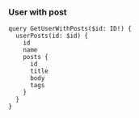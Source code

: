 ### User with post
```
query GetUserWithPosts($id: ID!) {
  userPosts(id: $id) {
    id
    name
    posts {
      id
      title
      body
      tags
    }
  }
}
```